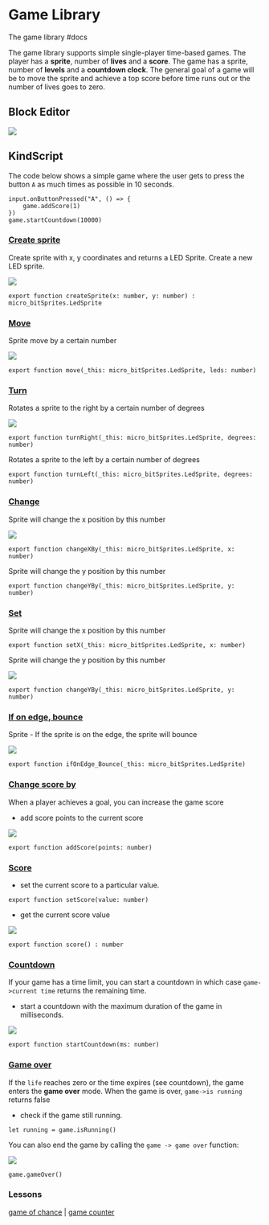 # Game Library

The game library #docs

The game library supports simple single-player time-based games. The player has a **sprite**, number of **lives** and a **score**. The game has a sprite, number of **levels** and a **countdown clock**.  The general goal of a game will be to move the sprite and achieve a top score before time runs out or the number of lives goes to zero.

## Block Editor

![](/static/mb/game-library/pic0.png)

## KindScript

The code below shows a simple game where the user gets to press the button ``A`` as much times as possible in 10 seconds.

```
input.onButtonPressed("A", () => {
    game.addScore(1)
})
game.startCountdown(10000)
```

### [Create sprite](/microbit/functions/game-library/create-sprite)

Create sprite with x, y coordinates and returns a LED Sprite. Create a new LED sprite.

![](/static/mb/create-sprite-0.png)

```
export function createSprite(x: number, y: number) : micro_bitSprites.LedSprite
```

### [Move](/microbit/functions/game-library/move)

Sprite move by a certain number

![](/static/mb/game-library/move-0.png)

```
export function move(_this: micro_bitSprites.LedSprite, leds: number)
```

### [Turn](/microbit/functions/game-library/turn)

Rotates a sprite to the right by a certain number of degrees

![](/static/mb/game-library/turn-0.png)

```
export function turnRight(_this: micro_bitSprites.LedSprite, degrees: number)
```

Rotates a sprite to the left by a certain number of degrees

```
export function turnLeft(_this: micro_bitSprites.LedSprite, degrees: number)
```

### [Change](/microbit/functions/game-library/change)

Sprite will change the x position by this number

![](/static/mb/change-0.png)

```
export function changeXBy(_this: micro_bitSprites.LedSprite, x: number)
```

Sprite will change the y position by this number

```
export function changeYBy(_this: micro_bitSprites.LedSprite, y: number)
```

### [Set](/microbit/functions/game-library/set)

Sprite will change the x position by this number

```
export function setX(_this: micro_bitSprites.LedSprite, x: number)
```

Sprite will change the y position by this number

![](/static/mb/change-0.png)

```
export function changeYBy(_this: micro_bitSprites.LedSprite, y: number)
```

### [If on edge, bounce](/microbit/functions/game-library/if-on-edge-bounce)

Sprite - If the sprite is on the edge, the sprite will bounce

![](/static/mb/game-library/if-on-edge-bounce-0.png)

```
export function ifOnEdge_Bounce(_this: micro_bitSprites.LedSprite)
```

### [Change score by](/microbit/functions/game-library/change-score-by)

When a player achieves a goal, you can increase the game score

* add score points to the current score

![](/static/mb/game-library/pic1.png)

```
export function addScore(points: number)
```

### [Score](/microbit/functions/game-library/score)

* set the current score to a particular value.

```
export function setScore(value: number)
```

* get the current score value

![](/static/mb/game-library/pic2.png)

```
export function score() : number
```

### [Countdown](/microbit/functions/game-library/start-countdown)

If your game has a time limit, you can start a countdown in which case `game->current time` returns the remaining time.

* start a countdown with the maximum duration of the game in milliseconds.

![](/static/mb/game-library/pic3.png)

```
export function startCountdown(ms: number)
```

### [Game over](/microbit/functions/game-library/game-over)

If the `life` reaches zero or the time expires (see countdown), the game enters the **game over** mode. When the game is over, `game->is running` returns false

* check if the game still running.

```
let running = game.isRunning()
```

You can also end the game by calling the `game -> game over` function:

![](/static/mb/game-library/pic0.png)

```
game.gameOver()
```

### Lessons

[game of chance](/microbit/lessons/game-of-chance) | [game counter](/microbit/lessons/game-counter)

